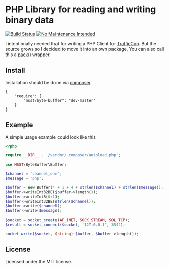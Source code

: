 # PHP Library for reading and writing binary data

[![Build Status](https://secure.travis-ci.org/nesQuick/ByteBuffer.png?branch=master)](http://travis-ci.org/nesQuick/ByteBuffer)  [![No Maintenance Intended](http://unmaintained.tech/badge.svg)](http://unmaintained.tech/)

I intentionally needed that for writing a PHP Client for [TrafficCop](https://github.com/santosh79/traffic_cop/).
But the source grows so I decided to move it into an own package.
You can also call this a [pack()](http://www.php.net/manual/en/function.pack.php) wrapper.

## Install

Installation should be done via [composer](http://packagist.org/).

```
{
    "require": {
        "msst/byte-buffer": "dev-master"
    }
}
```

## Example

A simple usage example could look like this

```php
<?php

require __DIR__ . '/vendor/.composer/autoload.php';

use MSST\ByteBuffer\Buffer;

$channel = 'channel_one';
$message = 'php';

$buffer = new Buffer(4 + 1 + 4 + strlen($channel) + strlen($message));
$buffer->writeInt32BE($buffer->length());
$buffer->writeInt8(0x1);
$buffer->writeInt32BE(strlen($channel));
$buffer->write($channel);
$buffer->write($message);

$socket = socket_create(AF_INET, SOCK_STREAM, SOL_TCP);
$result = socket_connect($socket, '127.0.0.1', 3542);

socket_write($socket, (string) $buffer, $buffer->length());
```

## License

Licensed under the MIT license.
